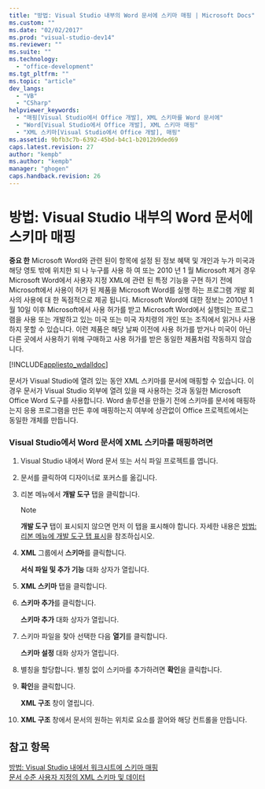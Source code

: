 ```yaml
---
title: "방법: Visual Studio 내부의 Word 문서에 스키마 매핑 | Microsoft Docs"
ms.custom: ""
ms.date: "02/02/2017"
ms.prod: "visual-studio-dev14"
ms.reviewer: ""
ms.suite: ""
ms.technology: 
  - "office-development"
ms.tgt_pltfrm: ""
ms.topic: "article"
dev_langs: 
  - "VB"
  - "CSharp"
helpviewer_keywords: 
  - "매핑[Visual Studio에서 Office 개발], XML 스키마를 Word 문서에"
  - "Word[Visual Studio에서 Office 개발], XML 스키마 매핑"
  - "XML 스키마[Visual Studio에서 Office 개발], 매핑"
ms.assetid: 9bfb3c7b-6392-45bd-b4c1-b2012b9ded69
caps.latest.revision: 27
author: "kempb"
ms.author: "kempb"
manager: "ghogen"
caps.handback.revision: 26
---
```

# 방법: Visual Studio 내부의 Word 문서에 스키마 매핑
  **중요 한** Microsoft Word와 관련 된이 항목에 설정 된 정보 혜택 및 개인과 누가 미국과 해당 영토 밖에 위치한 되 나 누구를 사용 하 여 또는 2010 년 1 월 Microsoft 제거 경우 Microsoft Word에서 사용자 지정 XML에 관련 된 특정 기능을 구현 하기 전에 Microsoft에서 사용이 허가 된 제품을 Microsoft Word를 실행 하는 프로그램 개발 회사의 사용에 대 한 독점적으로 제공 됩니다.  Microsoft Word에 대한 정보는 2010년 1월 10일 이후 Microsoft에서 사용 허가를 받고 Microsoft Word에서 실행되는 프로그램을 사용 또는 개발하고 있는 미국 또는 미국 자치령의 개인 또는 조직에서 읽거나 사용하지 못할 수 있습니다. 이런 제품은 해당 날짜 이전에 사용 허가를 받거나 미국이 아닌 다른 곳에서 사용하기 위해 구매하고 사용 허가를 받은 동일한 제품처럼 작동하지 않습니다.  
  
 [!INCLUDE[appliesto_wdalldoc](../vsto/includes/appliesto-wdalldoc-md.md)]  
  
 문서가 Visual Studio에 열려 있는 동안 XML 스키마를 문서에 매핑할 수 있습니다.  이 경우 문서가 Visual Studio 외부에 열려 있을 때 사용하는 것과 동일한 Microsoft Office Word 도구를 사용합니다.  Word 솔루션을 만들기 전에 스키마를 문서에 매핑하는지 응용 프로그램을 만든 후에 매핑하는지 여부에 상관없이 Office 프로젝트에서는 동일한 개체를 만듭니다.  
  
### Visual Studio에서 Word 문서에 XML 스키마를 매핑하려면  
  
1.  Visual Studio 내에서 Word 문서 또는 서식 파일 프로젝트를 엽니다.  
  
2.  문서를 클릭하여 디자이너로 포커스를 옮깁니다.  
  
3.  리본 메뉴에서 **개발 도구** 탭을 클릭합니다.  
  
    > [!NOTE]  
    >  **개발 도구** 탭이 표시되지 않으면 먼저 이 탭을 표시해야 합니다.  자세한 내용은 [방법: 리본 메뉴에 개발 도구 탭 표시](../vsto/how-to-show-the-developer-tab-on-the-ribbon.md)을 참조하십시오.  
  
4.  **XML** 그룹에서 **스키마**를 클릭합니다.  
  
     **서식 파일 및 추가 기능** 대화 상자가 열립니다.  
  
5.  **XML 스키마** 탭을 클릭합니다.  
  
6.  **스키마 추가**를 클릭합니다.  
  
     **스키마 추가** 대화 상자가 열립니다.  
  
7.  스키마 파일을 찾아 선택한 다음 **열기**를 클릭합니다.  
  
     **스키마 설정** 대화 상자가 열립니다.  
  
8.  별칭을 할당합니다. 별칭 없이 스키마를 추가하려면 **확인**을 클릭합니다.  
  
9. **확인**을 클릭합니다.  
  
     **XML 구조** 창이 열립니다.  
  
10. **XML 구조** 창에서 문서의 원하는 위치로 요소를 끌어와 해당 컨트롤을 만듭니다.  
  
## 참고 항목  
 [방법: Visual Studio 내에서 워크시트에 스키마 매핑](../vsto/how-to-map-schemas-to-worksheets-inside-visual-studio.md)   
 [문서 수준 사용자 지정의 XML 스키마 및 데이터](../vsto/xml-schemas-and-data-in-document-level-customizations.md)  
  
  
